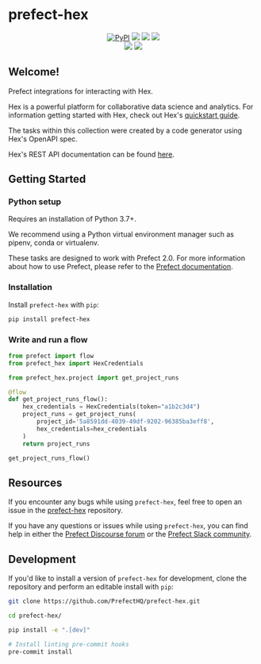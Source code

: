 # prefect-hex

<p align="center">
    <a href="https://pypi.python.org/pypi/prefect-hex/" alt="PyPI version">
        <img alt="PyPI" src="https://img.shields.io/pypi/v/prefect-hex?color=0052FF&labelColor=090422"></a>
    <a href="https://github.com/PrefectHQ/prefect-hex/" alt="Stars">
        <img src="https://img.shields.io/github/stars/PrefectHQ/prefect-hex?color=0052FF&labelColor=090422" /></a>
    <a href="https://pepy.tech/badge/prefect-hex/" alt="Downloads">
        <img src="https://img.shields.io/pypi/dm/prefect-hex?color=0052FF&labelColor=090422" /></a>
    <a href="https://github.com/PrefectHQ/prefect-hex/pulse" alt="Activity">
        <img src="https://img.shields.io/github/commit-activity/m/PrefectHQ/prefect-hex?color=0052FF&labelColor=090422" /></a>
    <br>
    <a href="https://prefect-community.slack.com" alt="Slack">
        <img src="https://img.shields.io/badge/slack-join_community-red.svg?color=0052FF&labelColor=090422&logo=slack" /></a>
    <a href="https://discourse.prefect.io/" alt="Discourse">
        <img src="https://img.shields.io/badge/discourse-browse_forum-red.svg?color=0052FF&labelColor=090422&logo=discourse" /></a>
</p>

## Welcome!

Prefect integrations for interacting with Hex. 

Hex is a powerful platform for collaborative data science and analytics. For information getting started with Hex, check out Hex's [quickstart guide](https://learn.hex.tech/quickstart).

The tasks within this collection were created by a code generator using Hex's OpenAPI spec.

Hex's REST API documentation can be found [here](https://learn.hex.tech/docs/develop-logic/hex-api/api-reference).

## Getting Started

### Python setup

Requires an installation of Python 3.7+.

We recommend using a Python virtual environment manager such as pipenv, conda or virtualenv.

These tasks are designed to work with Prefect 2.0. For more information about how to use Prefect, please refer to the [Prefect documentation](https://orion-docs.prefect.io/).

### Installation

Install `prefect-hex` with `pip`:

```bash
pip install prefect-hex
```

### Write and run a flow

```python
from prefect import flow
from prefect_hex import HexCredentials

from prefect_hex.project import get_project_runs

@flow
def get_project_runs_flow():
    hex_credentials = HexCredentials(token="a1b2c3d4")
    project_runs = get_project_runs(
        project_id='5a8591dd-4039-49df-9202-96385ba3eff8',
        hex_credentials=hex_credentials
    )
    return project_runs

get_project_runs_flow()
```

## Resources

If you encounter any bugs while using `prefect-hex`, feel free to open an issue in the [prefect-hex](https://github.com/PrefectHQ/prefect-hex) repository.

If you have any questions or issues while using `prefect-hex`, you can find help in either the [Prefect Discourse forum](https://discourse.prefect.io/) or the [Prefect Slack community](https://prefect.io/slack).

## Development

If you'd like to install a version of `prefect-hex` for development, clone the repository and perform an editable install with `pip`:

```bash
git clone https://github.com/PrefectHQ/prefect-hex.git

cd prefect-hex/

pip install -e ".[dev]"

# Install linting pre-commit hooks
pre-commit install
```
